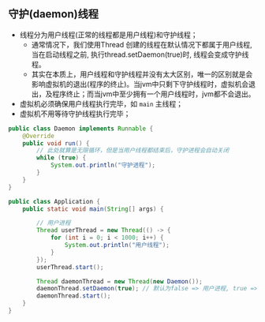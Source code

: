 ## 守护(daemon)线程
* 线程分为用户线程(正常的线程都是用户线程)和守护线程；
  * 通常情况下，我们使用Thread 创建的线程在默认情况下都属于用户线程, 当在启动线程之前, 执行thread.setDaemon(true)时, 线程会变成守护线程。
  * 其实在本质上，用户线程和守护线程并没有太大区别，唯一的区别就是会影响虚拟机的退出(程序的终止)。当jvm中只剩下守护线程时，虚拟机会退出，及程序终止；而当jvm中至少拥有一个用户线程时，jvm都不会退出。
* 虚拟机必须确保用户线程执行完毕，如 `main` 主线程；
* 虚拟机不用等待守护线程执行完毕；

```java
public class Daemon implements Runnable {
    @Override
    public void run() {
        // 此处就算是无限循环，但是当用户线程都结束后，守护进程会自动关闭
        while (true) {
            System.out.println("守护进程");
        }
    }
}

public class Application {
    public static void main(String[] args) {

        // 用户进程
        Thread userThread = new Thread(() -> {
            for (int i = 0; i < 1000; i++) {
                System.out.println("用户线程");
            }
        });
        userThread.start();

        Thread daemonThread = new Thread(new Daemon());
        daemonThread.setDaemon(true); // 默认为false => 用户进程, true => 守护进程
        daemonThread.start();
    }
}



```